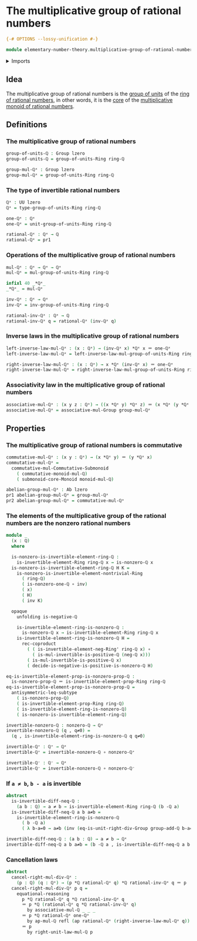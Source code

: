 # The multiplicative group of rational numbers

```agda
{-# OPTIONS --lossy-unification #-}

module elementary-number-theory.multiplicative-group-of-rational-numbers where
```

<details><summary>Imports</summary>

```agda
open import elementary-number-theory.additive-group-of-rational-numbers
open import elementary-number-theory.difference-rational-numbers
open import elementary-number-theory.multiplication-positive-rational-numbers
open import elementary-number-theory.multiplication-rational-numbers
open import elementary-number-theory.multiplicative-monoid-of-rational-numbers
open import elementary-number-theory.negative-rational-numbers
open import elementary-number-theory.nonzero-rational-numbers
open import elementary-number-theory.positive-and-negative-rational-numbers
open import elementary-number-theory.positive-rational-numbers
open import elementary-number-theory.rational-numbers
open import elementary-number-theory.ring-of-rational-numbers
open import elementary-number-theory.strict-inequality-rational-numbers

open import foundation.action-on-identifications-functions
open import foundation.coproduct-types
open import foundation.dependent-pair-types
open import foundation.empty-types
open import foundation.function-types
open import foundation.identity-types
open import foundation.negated-equality
open import foundation.subtypes
open import foundation.transport-along-identifications
open import foundation.universe-levels

open import group-theory.abelian-groups
open import group-theory.cores-monoids
open import group-theory.groups
open import group-theory.submonoids-commutative-monoids

open import ring-theory.groups-of-units-rings
open import ring-theory.invertible-elements-rings
open import ring-theory.trivial-rings
```

</details>

## Idea

The multiplicative group of rational numbers is the
[group of units](ring-theory.groups-of-units-rings.md) of the
[ring of rational numbers](elementary-number-theory.ring-of-rational-numbers.md),
in other words, it is the [core](group-theory.cores-monoids.md) of the
[multiplicative monoid of rational numbers](elementary-number-theory.multiplicative-monoid-of-rational-numbers.md).

## Definitions

### The multiplicative group of rational numbers

```agda
group-of-units-ℚ : Group lzero
group-of-units-ℚ = group-of-units-Ring ring-ℚ

group-mul-ℚˣ : Group lzero
group-mul-ℚˣ = group-of-units-Ring ring-ℚ
```

### The type of invertible rational numbers

```agda
ℚˣ : UU lzero
ℚˣ = type-group-of-units-Ring ring-ℚ

one-ℚˣ : ℚˣ
one-ℚˣ = unit-group-of-units-Ring ring-ℚ

rational-ℚˣ : ℚˣ → ℚ
rational-ℚˣ = pr1
```

### Operations of the multiplicative group of rational numbers

```agda
mul-ℚˣ : ℚˣ → ℚˣ → ℚˣ
mul-ℚˣ = mul-group-of-units-Ring ring-ℚ

infixl 40 _*ℚˣ_
_*ℚˣ_ = mul-ℚˣ

inv-ℚˣ : ℚˣ → ℚˣ
inv-ℚˣ = inv-group-of-units-Ring ring-ℚ

rational-inv-ℚˣ : ℚˣ → ℚ
rational-inv-ℚˣ q = rational-ℚˣ (inv-ℚˣ q)
```

### Inverse laws in the multiplicative group of rational numbers

```agda
left-inverse-law-mul-ℚˣ : (x : ℚˣ) → (inv-ℚˣ x) *ℚˣ x ＝ one-ℚˣ
left-inverse-law-mul-ℚˣ = left-inverse-law-mul-group-of-units-Ring ring-ℚ

right-inverse-law-mul-ℚˣ : (x : ℚˣ) → x *ℚˣ (inv-ℚˣ x) ＝ one-ℚˣ
right-inverse-law-mul-ℚˣ = right-inverse-law-mul-group-of-units-Ring ring-ℚ
```

### Associativity law in the multiplicative group of rational numbers

```agda
associative-mul-ℚˣ : (x y z : ℚˣ) → ((x *ℚˣ y) *ℚˣ z) ＝ (x *ℚˣ (y *ℚˣ z))
associative-mul-ℚˣ = associative-mul-Group group-mul-ℚˣ
```

## Properties

### The multiplicative group of rational numbers is commutative

```agda
commutative-mul-ℚˣ : (x y : ℚˣ) → (x *ℚˣ y) ＝ (y *ℚˣ x)
commutative-mul-ℚˣ =
  commutative-mul-Commutative-Submonoid
    ( commutative-monoid-mul-ℚ)
    ( submonoid-core-Monoid monoid-mul-ℚ)

abelian-group-mul-ℚˣ : Ab lzero
pr1 abelian-group-mul-ℚˣ = group-mul-ℚˣ
pr2 abelian-group-mul-ℚˣ = commutative-mul-ℚˣ
```

### The elements of the multiplicative group of the rational numbers are the nonzero rational numbers

```agda
module _
  (x : ℚ)
  where

  is-nonzero-is-invertible-element-ring-ℚ :
    is-invertible-element-Ring ring-ℚ x → is-nonzero-ℚ x
  is-nonzero-is-invertible-element-ring-ℚ H K =
    is-nonzero-is-invertible-element-nontrivial-Ring
      ( ring-ℚ)
      ( is-nonzero-one-ℚ ∘ inv)
      ( x)
      ( H)
      ( inv K)

  opaque
    unfolding is-negative-ℚ

    is-invertible-element-ring-is-nonzero-ℚ :
      is-nonzero-ℚ x → is-invertible-element-Ring ring-ℚ x
    is-invertible-element-ring-is-nonzero-ℚ H =
      rec-coproduct
        ( ( is-invertible-element-neg-Ring' ring-ℚ x) ∘
          ( is-mul-invertible-is-positive-ℚ (neg-ℚ x)))
        ( is-mul-invertible-is-positive-ℚ x)
        ( decide-is-negative-is-positive-is-nonzero-ℚ H)

eq-is-invertible-element-prop-is-nonzero-prop-ℚ :
  is-nonzero-prop-ℚ ＝ is-invertible-element-prop-Ring ring-ℚ
eq-is-invertible-element-prop-is-nonzero-prop-ℚ =
  antisymmetric-leq-subtype
    ( is-nonzero-prop-ℚ)
    ( is-invertible-element-prop-Ring ring-ℚ)
    ( is-invertible-element-ring-is-nonzero-ℚ)
    ( is-nonzero-is-invertible-element-ring-ℚ)

invertible-nonzero-ℚ : nonzero-ℚ → ℚˣ
invertible-nonzero-ℚ (q , q≠0) =
  (q , is-invertible-element-ring-is-nonzero-ℚ q q≠0)

invertible-ℚ⁺ : ℚ⁺ → ℚˣ
invertible-ℚ⁺ = invertible-nonzero-ℚ ∘ nonzero-ℚ⁺

invertible-ℚ⁻ : ℚ⁻ → ℚˣ
invertible-ℚ⁻ = invertible-nonzero-ℚ ∘ nonzero-ℚ⁻
```

### If `a ≠ b`, `b - a` is invertible

```agda
abstract
  is-invertible-diff-neq-ℚ :
    (a b : ℚ) → a ≠ b → is-invertible-element-Ring ring-ℚ (b -ℚ a)
  is-invertible-diff-neq-ℚ a b a≠b =
    is-invertible-element-ring-is-nonzero-ℚ
      ( b -ℚ a)
      ( λ b-a=0 → a≠b (inv (eq-is-unit-right-div-Group group-add-ℚ b-a=0)))

invertible-diff-neq-ℚ : (a b : ℚ) → a ≠ b → ℚˣ
invertible-diff-neq-ℚ a b a≠b = (b -ℚ a , is-invertible-diff-neq-ℚ a b a≠b)
```

### Cancellation laws

```agda
abstract
  cancel-right-mul-div-ℚˣ :
    (p : ℚ) (q : ℚˣ) → (p *ℚ rational-ℚˣ q) *ℚ rational-inv-ℚˣ q ＝ p
  cancel-right-mul-div-ℚˣ p q =
    equational-reasoning
      p *ℚ rational-ℚˣ q *ℚ rational-inv-ℚˣ q
      ＝ p *ℚ (rational-ℚˣ q *ℚ rational-inv-ℚˣ q)
        by associative-mul-ℚ _ _ _
      ＝ p *ℚ rational-ℚˣ one-ℚˣ
        by ap-mul-ℚ refl (ap rational-ℚˣ (right-inverse-law-mul-ℚˣ q))
      ＝ p
        by right-unit-law-mul-ℚ p
```

